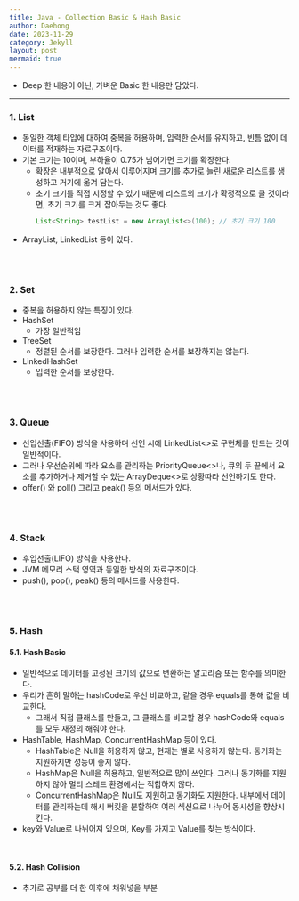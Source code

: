 ```yaml
---
title: Java - Collection Basic & Hash Basic
author: Daehong
date: 2023-11-29
category: Jekyll
layout: post
mermaid: true
---
```


* Deep 한 내용이 아닌, 가벼운 Basic 한 내용만 담았다.

<hr>

### 1. List
* 동일한 객체 타입에 대하여 중복을 허용하며, 입력한 순서를 유지하고, 빈틈 없이 데이터를 적재하는 자료구조이다.
* 기본 크기는 10이며, 부하율이 0.75가 넘어가면 크기를 확장한다.
	* 확장은 내부적으로 알아서 이루어지며 크기를 추가로 늘린 새로운 리스트를 생성하고 거기에 옮겨 담는다.
	* 초기 크기를 직접 지정할 수 있기 때문에 리스트의 크기가 확정적으로 클 것이라면, 초기 크기를 크게 잡아두는 것도 좋다.
		```java
		List<String> testList = new ArrayList<>(100); // 초기 크기 100
		```
* ArrayList, LinkedList 등이 있다.

<br>
<br>

### 2. Set
* 중복을 허용하지 않는 특징이 있다.
* HashSet
	* 가장 일반적임
* TreeSet
	* 정렬된 순서를 보장한다. 그러나 입력한 순서를 보장하지는 않는다.
* LinkedHashSet
	* 입력한 순서를 보장한다.
	
<br>
<br>

### 3. Queue
* 선입선출(FIFO) 방식을 사용하며 선언 시에 LinkedList<>로 구현체를 만드는 것이 일반적이다.
* 그러나 우선순위에 따라 요소를 관리하는 PriorityQueue<>나, 큐의 두 끝에서 요소를 추가하거나 제거할 수 있는 ArrayDeque<>로 상황따라 선언하기도 한다.
* offer() 와 poll() 그리고 peak() 등의 메서드가 있다.

<br>
<br>

### 4. Stack
* 후입선출(LIFO) 방식을 사용한다.
* JVM 메모리 스택 영역과 동일한 방식의 자료구조이다.
* push(), pop(), peak() 등의 메서드를 사용한다.

<br>
<br>

### 5. Hash
#### 5.1. Hash Basic
* 일반적으로 데이터를 고정된 크기의 값으로 변환하는 알고리즘 또는 함수를 의미한다.
* 우리가 흔히 말하는 hashCode로 우선 비교하고, 같을 경우 equals를 통해 값을 비교한다.
	* 그래서 직접 클래스를 만들고, 그 클래스를 비교할 경우 hashCode와 equals를 모두 재정의 해줘야 한다.
* HashTable, HashMap, ConcurrentHashMap 등이 있다.
	* HashTable은 Null을 허용하지 않고, 현재는 별로 사용하지 않는다. 동기화는 지원하지만 성능이 좋지 않다.
	* HashMap은 Null을 허용하고, 일반적으로 많이 쓰인다. 그러나 동기화를 지원하지 않아 멀티 스레드 환경에서는 적합하지 않다.
	* ConcurrentHashMap은 Null도 지원하고 동기화도 지원한다. 내부에서 데이터를 관리하는데 해시 버킷을 분할하여 여러 섹션으로 나누어 동시성을 향상시킨다.
* key와 Value로 나뉘어져 있으며, Key를 가지고 Value를 찾는 방식이다.

<br>

#### 5.2. Hash Collision
* 추가로 공부를 더 한 이후에 채워넣을 부분

<br>
<br>
<br>
<br>
<br>